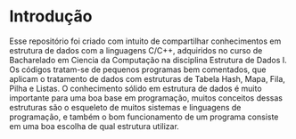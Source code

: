 # Introdução
 Esse repositório foi criado com intuito de compartilhar conhecimentos em estrutura de dados com a linguagens C/C++, adquiridos no curso de Bacharelado em Ciencia da Computação na disciplina Estrutura de Dados I.
Os códigos tratam-se de pequenos programas bem comentados, que aplicam o tratamento de dados com estruturas de Tabela Hash, Mapa, Fila, Pilha e Listas.
O conhecimento sólido em estrutura de dados é muito importante para uma boa base em programação, muitos conceitos dessas estruturas são o esqueleto de muitos sistemas e linguagens de programação, e também o bom funcionamento de um programa consiste em uma boa escolha de qual estrutura utilizar.
 
